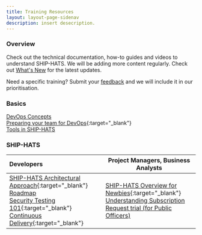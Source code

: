 ```yaml
---
title: Training Resources
layout: layout-page-sidenav
description: insert desecription.
---
```

### Overview 
Check out the technical documentation, how-to guides and videos to understand SHIP-HATS. We will be adding more content regularly. Check out [What's New](/.what-s-new) for the latest updates. 

Need a specific training? Submit your [feedback](./ship-hats-enquiries) and we will include it in our prioritisation.

### Basics
[DevOps Concepts](./training/training-concepts) <br />[Preparing your team for DevOps](https://www.youtube.com/watch?v=wgW-8vvK5sMte){:target="_blank"}<br />[Tools in SHIP-HATS](./training/tools)<br />

### SHIP-HATS 

| Developers |  Project Managers, Business Analysts  |
| :------------- | ----------------------------------------------------------------------------------------- |
| [SHIP-HATS Architectural Approach](https://www.youtube.com/watch?v=yiD4--KSdTI){:target="_blank"}<br />[Roadmap](./overview#roadmap)<br />[Security Testing 101](https://www.youtube.com/watch?v=SVomPCqKGM4){:target="_blank"}<br />[Continuous Delivery](https://www.youtube.com/watch?v=DMMhqLKHLx0){:target="_blank"} | [SHIP-HATS Overview for Newbies](https://www.youtube.com/watch?v=SVomPCqKGM4){:target="_blank"}<br />[Understanding Subscription](./subscriptions)<br />[Request trial (for Public Officers)](./subscriptions#11-can-i-request-for-a-trial-subscription)

                

